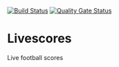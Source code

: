 [![Build Status](https://johnwatson484.visualstudio.com/John%20D%20Watson/_apis/build/status/Livescores?branchName=master)](https://johnwatson484.visualstudio.com/John%20D%20Watson/_build/latest?definitionId=25&branchName=master)
[![Quality Gate Status](https://sonarcloud.io/api/project_badges/measure?project=johnwatson484_livescores&metric=alert_status)](https://sonarcloud.io/dashboard?id=johnwatson484_livescores)

# Livescores
Live football scores
